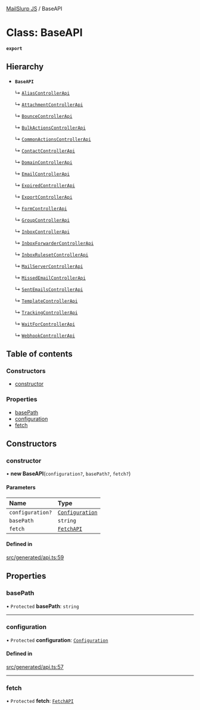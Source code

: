 [MailSlurp JS](../README.md) / BaseAPI

# Class: BaseAPI

**`export`**

## Hierarchy

- **`BaseAPI`**

  ↳ [`AliasControllerApi`](AliasControllerApi.md)

  ↳ [`AttachmentControllerApi`](AttachmentControllerApi.md)

  ↳ [`BounceControllerApi`](BounceControllerApi.md)

  ↳ [`BulkActionsControllerApi`](BulkActionsControllerApi.md)

  ↳ [`CommonActionsControllerApi`](CommonActionsControllerApi.md)

  ↳ [`ContactControllerApi`](ContactControllerApi.md)

  ↳ [`DomainControllerApi`](DomainControllerApi.md)

  ↳ [`EmailControllerApi`](EmailControllerApi.md)

  ↳ [`ExpiredControllerApi`](ExpiredControllerApi.md)

  ↳ [`ExportControllerApi`](ExportControllerApi.md)

  ↳ [`FormControllerApi`](FormControllerApi.md)

  ↳ [`GroupControllerApi`](GroupControllerApi.md)

  ↳ [`InboxControllerApi`](InboxControllerApi.md)

  ↳ [`InboxForwarderControllerApi`](InboxForwarderControllerApi.md)

  ↳ [`InboxRulesetControllerApi`](InboxRulesetControllerApi.md)

  ↳ [`MailServerControllerApi`](MailServerControllerApi.md)

  ↳ [`MissedEmailControllerApi`](MissedEmailControllerApi.md)

  ↳ [`SentEmailsControllerApi`](SentEmailsControllerApi.md)

  ↳ [`TemplateControllerApi`](TemplateControllerApi.md)

  ↳ [`TrackingControllerApi`](TrackingControllerApi.md)

  ↳ [`WaitForControllerApi`](WaitForControllerApi.md)

  ↳ [`WebhookControllerApi`](WebhookControllerApi.md)

## Table of contents

### Constructors

- [constructor](BaseAPI.md#constructor)

### Properties

- [basePath](BaseAPI.md#basepath)
- [configuration](BaseAPI.md#configuration)
- [fetch](BaseAPI.md#fetch)

## Constructors

### constructor

• **new BaseAPI**(`configuration?`, `basePath?`, `fetch?`)

#### Parameters

| Name | Type |
| :------ | :------ |
| `configuration?` | [`Configuration`](Configuration.md) |
| `basePath` | `string` |
| `fetch` | [`FetchAPI`](../interfaces/FetchAPI.md) |

#### Defined in

[src/generated/api.ts:59](https://github.com/mailslurp/mailslurp-client/blob/113e801/src/generated/api.ts#L59)

## Properties

### basePath

• `Protected` **basePath**: `string`

___

### configuration

• `Protected` **configuration**: [`Configuration`](Configuration.md)

#### Defined in

[src/generated/api.ts:57](https://github.com/mailslurp/mailslurp-client/blob/113e801/src/generated/api.ts#L57)

___

### fetch

• `Protected` **fetch**: [`FetchAPI`](../interfaces/FetchAPI.md)
